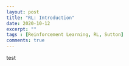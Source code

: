 ```yaml
---
layout: post
title: "RL: Introduction"
date: 2020-10-12
excerpt: ""
tags : [Reinforcement Learning, RL, Sutton]
comments: true
---
```


test
